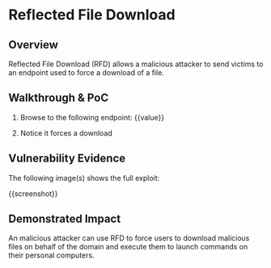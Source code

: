# Reflected File Download

## Overview
<!--
**Please replace text in each section below**

Path Traversal Vulnerability Report

Resources:

- <https://owasp.org/www-community/attacks/Path_Traversal>
- <https://owasp.org/www-project-web-security-testing-guide/latest/4-Web_Application_Security_Testing/05-Authorization_Testing/01-Testing_Directory_Traversal_File_Include>
-->
Reflected File Download (RFD) allows a malicious attacker to send victims to an endpoint used to force a download of a file.

## Walkthrough & PoC
<!--
Provide a step-by-step walkthrough on how to access the vulnerable injection point, and how to exploit the vulnerability.
Adding a dot-pointed walkthrough with relevant screenshots will speed triage time and result in faster rewards!

Example:

1. Browse to the URL <https://data1.inscope.com/datastore1/dataviewer?data=regulardata/>
1. Now change the URL from `data=regulardata` to `data=%2e%2e%2fsecuredata%2f` which is URL Encoded from `../securedata/`
1. You will now see we can view to a new directory that was not intended to be viewed using path traversal 

-->

1. Browse to the following endpoint: {{value}}

1. Notice it forces a download 

## Vulnerability Evidence
<!--
Your submission MUST include evidence of the vulnerability and not be theoretical in nature.

Attaching a screenshot of the webpage with the URL bar in view will be sufficient for this report.
-->

The following image(s) shows the full exploit:

{{screenshot}}

## Demonstrated Impact
<!--
This path traversal vulnerability allows an attack to gain acces to a folder called `securedata` in a directory it was not intended to access.
-->

An malicious attacker can use RFD to force users to download malicious files on behalf of the domain and execute them to launch commands on their personal computers.

